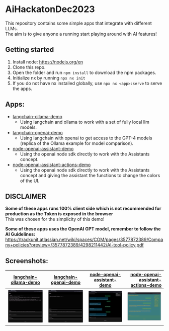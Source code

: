 # AiHackatonDec2023

This repository contains some simple apps that integrate with different LLMs.  
The aim is to give anyone a running start playing around with AI features!

## Getting started
1. Install node: https://nodejs.org/en
2. Clone this repo.
3. Open the folder and run `npm install` to download the npm packages.
4. Initialize nx by running `npx nx init`
5. If you do not have nx installed globally, use `npx nx <app>:serve` to serve the apps.

## Apps:

- [langchain-ollama-demo](./apps/langchain-ollama-demo/Readme.md)
  - Using langchain and ollama to work with a set of fully local llm models.
- [langchain-openai-demo](./apps/langchain-openai-demo/Readme.md)
  - Using langchain with openai to get access to the GPT-4 models (replica of the Ollama example for model comparison).
- [node-openai-assistant-demo](./apps/node-openai-assistant-demo/Readme.md)
  - Using the openai node sdk directly to work with the Assistants concept.
- [node-openai-assistant-actions-demo](apps/node-openai-assistant-actions-demo/Readme.md)
  - Using the openai node sdk directly to work with the Assistants concept and giving the assistant the functions to change the colors of the UI.

## DISCLAIMER

**Some of these apps runs 100% client side which is not recommended for production as the Token is exposed in the browser**  
This was chosen for the simplicity of this demo!

**Some of these apps uses the OpenAI GPT model, remember to follow the AI Guidelines:**  
https://trackunit.atlassian.net/wiki/spaces/COM/pages/3577872389/Company+policies?preview=/3577872389/4298211442/AI-tool-policy.pdf

## Screenshots:

| [langchain-ollama-demo](./apps/langchain-ollama-demo/Readme.md)                 |         [langchain-openai-demo](./apps/langchain-openai-demo/Readme.md)         |      [node-openai-assistant-demo](./apps/node-openai-assistant-demo/Readme.md)       |        [node-openai-assistant-actions-demo](apps/node-openai-assistant-actions-demo/Readme.md) |
| ------------------------------------------------------------------------------- | :-----------------------------------------------------------------------------: | :----------------------------------------------------------------------------------: | ---------------------------------------------------------------------------------------------: |
| ![Screenshot of the app](./apps/langchain-ollama-demo/ollama-langchain-app.png) | ![Screenshot of the app](./apps/langchain-openai-demo/openai-langchain-app.png) | ![Screenshot of the app](./apps/node-openai-assistant-demo/openai-assistant-app.png) | ![Screenshot of the app](apps/node-openai-assistant-actions-demo/openai-assistant-actions.png) |

